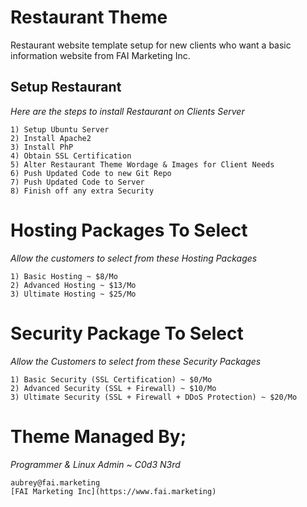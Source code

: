 # Restaurant Theme
Restaurant website template setup for new clients who want a basic information website from FAI Marketing Inc.

## Setup Restaurant ##
_Here are the steps to install Restaurant on Clients Server_
```
1) Setup Ubuntu Server
2) Install Apache2
3) Install PhP
4) Obtain SSL Certification
5) Alter Restaurant Theme Wordage & Images for Client Needs
6) Push Updated Code to new Git Repo
7) Push Updated Code to Server
8) Finish off any extra Security
```

# Hosting Packages To Select #
_Allow the customers to select from these Hosting Packages_
```
1) Basic Hosting ~ $8/Mo
2) Advanced Hosting ~ $13/Mo
3) Ultimate Hosting ~ $25/Mo
```

# Security Package To Select #
_Allow the Customers to select from these Security Packages_
```
1) Basic Security (SSL Certification) ~ $0/Mo
2) Advanced Security (SSL + Firewall) ~ $10/Mo
3) Ultimate Security (SSL + Firewall + DDoS Protection) ~ $20/Mo
```

# Theme Managed By; #
_Programmer & Linux Admin ~ C0d3 N3rd_
```
aubrey@fai.marketing
[FAI Marketing Inc](https://www.fai.marketing)
```
